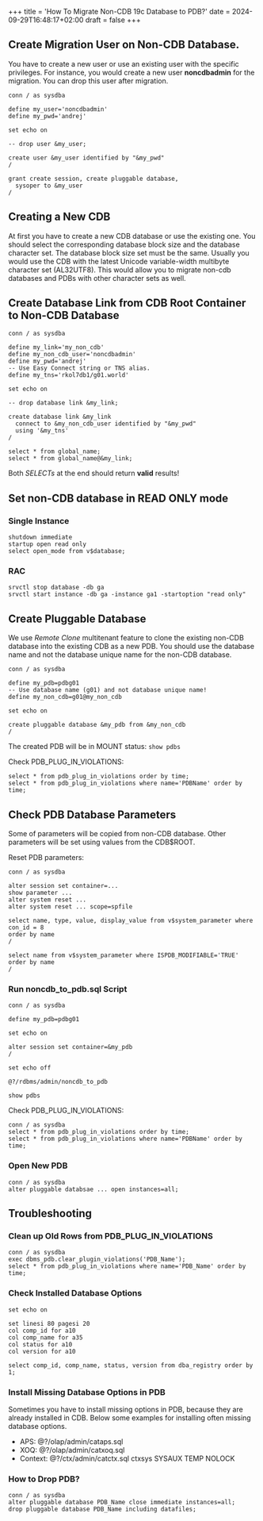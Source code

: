 +++
title = 'How To Migrate Non-CDB 19c Database to PDB?'
date = 2024-09-29T16:48:17+02:00
draft = false
+++

## Create Migration User on Non-CDB Database.

You have to create a new user or use an existing user with the
specific privileges. For instance, you would create a new user
**noncdbadmin** for the migration. You can drop this user after 
migration.

```
conn / as sysdba

define my_user='noncdbadmin'
define my_pwd='andrej'

set echo on

-- drop user &my_user;

create user &my_user identified by "&my_pwd"
/

grant create session, create pluggable database,
  sysoper to &my_user
/
```

## Creating a New CDB

At first you have to create a new CDB database or use the existing one.
You should select the corresponding database block size and the 
database character set. The database block size set must be the same. 
Usually you would use the CDB with the latest Unicode variable-width 
multibyte character set (AL32UTF8). This would allow you to 
migrate non-cdb databases and PDBs with other character sets as well.

## Create Database Link from CDB Root Container to Non-CDB Database

```
conn / as sysdba

define my_link='my_non_cdb'
define my_non_cdb_user='noncdbadmin'
define my_pwd='andrej'
-- Use Easy Connect string or TNS alias.
define my_tns='rkol7db1/g01.world'

set echo on

-- drop database link &my_link;

create database link &my_link
  connect to &my_non_cdb_user identified by "&my_pwd"
  using '&my_tns'
/

select * from global_name;
select * from global_name@&my_link;
```

Both *SELECTs* at the end should return **valid** results!

## Set non-CDB database in READ ONLY mode

### Single Instance

```
shutdown immediate
startup open read only
select open_mode from v$database;
```

### RAC

```
srvctl stop database -db ga
srvctl start instance -db ga -instance ga1 -startoption "read only"
```

## Create Pluggable Database

We use *Remote Clone* multitenant feature to clone the existing
non-CDB database into the existing CDB as a new PDB. You should use
the database name and not the database unique name for the non-CDB 
database.

```
conn / as sysdba

define my_pdb=pdbg01
-- Use database name (g01) and not database unique name!
define my_non_cdb=g01@my_non_cdb

set echo on

create pluggable database &my_pdb from &my_non_cdb
/
```

The created PDB will be in MOUNT status: `show pdbs`

Check PDB_PLUG_IN_VIOLATIONS:

```
select * from pdb_plug_in_violations order by time;
select * from pdb_plug_in_violations where name='PDBName' order by time;
```

## Check PDB Database Parameters

Some of parameters will be copied from non-CDB database. Other parameters
will be set using values from the CDB$ROOT.


Reset PDB parameters:
```
conn / as sysdba

alter session set container=...
show parameter ...
alter system reset ...
alter system reset ... scope=spfile

select name, type, value, display_value from v$system_parameter where con_id = 8
order by name
/

select name from v$system_parameter where ISPDB_MODIFIABLE='TRUE'
order by name
/

```
### Run noncdb_to_pdb.sql Script

```
conn / as sysdba

define my_pdb=pdbg01

set echo on

alter session set container=&my_pdb
/

set echo off

@?/rdbms/admin/noncdb_to_pdb

show pdbs
```

Check PDB_PLUG_IN_VIOLATIONS:

```
conn / as sysdba
select * from pdb_plug_in_violations order by time;
select * from pdb_plug_in_violations where name='PDBName' order by time;
```

### Open New PDB

```
conn / as sysdba
alter pluggable databsae ... open instances=all;
```

## Troubleshooting

### Clean up Old Rows from PDB_PLUG_IN_VIOLATIONS

```
conn / as sysdba
exec dbms_pdb.clear_plugin_violations('PDB_Name');
select * from pdb_plug_in_violations where name='PDB_Name' order by time;
```

### Check Installed Database Options

```
set echo on

set linesi 80 pagesi 20
col comp_id for a10
col comp_name for a35
col status for a10
col version for a10

select comp_id, comp_name, status, version from dba_registry order by 1;
```

### Install Missing Database Options in PDB

Sometimes you have to install missing options in PDB, because they 
are already installed in CDB. Below some examples for installing
often missing database options.

- APS: @?/olap/admin/cataps.sql
- XOQ: @?/olap/admin/catxoq.sql
- Context: @?/ctx/admin/catctx.sql ctxsys SYSAUX TEMP NOLOCK

### How to Drop PDB?

```
conn / as sysdba
alter pluggable database PDB_Name close immediate instances=all;
drop pluggable database PDB_Name including datafiles;
```